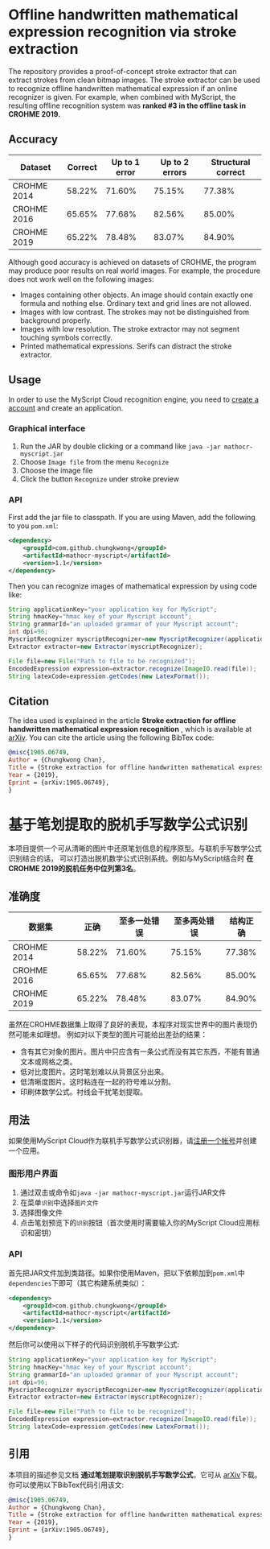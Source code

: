 # Offline handwritten mathematical expression recognition via stroke extraction

The repository provides a proof-of-concept stroke extractor that can extract strokes from clean
bitmap images. The stroke extractor can be used to recognize offline handwritten
mathematical expression if an online recognizer is given. For example, when combined
with MyScript, the resulting offline recognition system was **ranked #3 in the offline
task in CROHME 2019.**

## Accuracy

Dataset|Correct|Up to 1 error|Up to 2 errors|Structural correct
---|---|---|---|---
CROHME 2014|58.22%|71.60%|75.15%|77.38%
CROHME 2016|65.65%|77.68%|82.56%|85.00%
CROHME 2019|65.22%|78.48%|83.07%|84.90%

Although good accuracy is achieved on datasets of CROHME, the program
may produce poor results on real world images. For example, the procedure does not
work well on the following images:
- Images containing other objects. An image should contain exactly one formula and nothing else.
Ordinary text and grid lines are not allowed.
- Images with low contrast. The strokes may not be distinguished from background properly.
- Images with low resolution. The stroke extractor may not segment touching symbols correctly.
- Printed mathematical expressions. Serifs can distract the stroke extractor.

## Usage

In order to use the MyScript Cloud recognition engine, you need to [create a account](https://sso.myscript.com/register)
and create an application.

### Graphical interface

1. Run the JAR by double clicking or a command like `java -jar mathocr-myscript.jar`
2. Choose `Image file` from the menu `Recognize`
3. Choose the image file
4. Click the button `Recognize` under stroke preview

### API

First add the jar file to classpath. If you are using Maven, add the following
to you `pom.xml`:

```xml
<dependency>
	<groupId>com.github.chungkwong</groupId>
	<artifactId>mathocr-myscript</artifactId>
	<version>1.1</version>
</dependency>
```

Then you can recognize images of mathematical expression by using code like:

```java
String applicationKey="your application key for MyScript";
String hmacKey="hmac key of your Myscript account";
String grammarId="an uploaded grammar of your Myscript account";
int dpi=96;
MyscriptRecognizer myscriptRecognizer=new MyscriptRecognizer(applicationKey,hmacKey,grammarId,dpi);
Extractor extractor=new Extractor(myscriptRecognizer);

File file=new File("Path to file to be recognized");
EncodedExpression expression=extractor.recognize(ImageIO.read(file));
String latexCode=expression.getCodes(new LatexFormat());
```

## Citation

The idea used is explained in the article
__Stroke extraction for offline handwritten mathematical expression recognition__
, which is available at [arXiv](https://arxiv.org/abs/1905.06749).
You can cite the article using the following BibTex code:

```bibtex
@misc{1905.06749,
Author = {Chungkwong Chan},
Title = {Stroke extraction for offline handwritten mathematical expression recognition},
Year = {2019},
Eprint = {arXiv:1905.06749},
}
```

# 基于笔划提取的脱机手写数学公式识别

本项目提供一个可从清晰的图片中还原笔划信息的程序原型。与联机手写数学公式识别结合的话，
可以打造出脱机数学公式识别系统。例如与MyScript结合时 **在CROHME 2019的脱机任务中位列第3名**。

## 准确度

数据集|正确|至多一处错误|至多两处错误|结构正确
---|---|---|---|---
CROHME 2014|58.22%|71.60%|75.15%|77.38%
CROHME 2016|65.65%|77.68%|82.56%|85.00%
CROHME 2019|65.22%|78.48%|83.07%|84.90%

虽然在CROHME数据集上取得了良好的表现，本程序对现实世界中的图片表现仍然可能未如理想。
例如对以下类型的图片可能给出差劲的结果：

- 含有其它对象的图片。图片中只应含有一条公式而没有其它东西，不能有普通文本或网格之类。
- 低对比度图片。这时笔划难以从背景区分出来。
- 低清晰度图片。这时粘连在一起的符号难以分割。
- 印刷体数学公式。衬线会干扰笔划提取。

## 用法

如果使用MyScript Cloud作为联机手写数学公式识别器，请[注册一个帐号](https://sso.myscript.com/register)并创建一个应用。

### 图形用户界面


1. 通过双击或命令如`java -jar mathocr-myscript.jar`运行JAR文件
2. 在菜单`识别`中选择`图片文件`
3. 选择图像文件
4. 点击笔划预览下的`识别`按钮（首次使用时需要输入你的MyScript Cloud应用标识和密钥）

### API

首先把JAR文件加到类路径。如果你使用Maven，把以下依赖加到`pom.xml`中`dependencies`下即可（其它构建系统类似）：

```xml
<dependency>
	<groupId>com.github.chungkwong</groupId>
	<artifactId>mathocr-myscript</artifactId>
	<version>1.1</version>
</dependency>
```

然后你可以使用以下样子的代码识别脱机手写数学公式:

```java
String applicationKey="your application key for MyScript";
String hmacKey="hmac key of your Myscript account";
String grammarId="an uploaded grammar of your Myscript account";
int dpi=96;
MyscriptRecognizer myscriptRecognizer=new MyscriptRecognizer(applicationKey,hmacKey,grammarId,dpi);
Extractor extractor=new Extractor(myscriptRecognizer);

File file=new File("Path to file to be recognized");
EncodedExpression expression=extractor.recognize(ImageIO.read(file));
String latexCode=expression.getCodes(new LatexFormat());
```

## 引用

本项目的描述参见文档 __通过笔划提取识别脱机手写数学公式__，它可从
[arXiv](https://arxiv.org/abs/1905.06749)下载。你可以使用以下BibTex代码引用该文:

```bibtex
@misc{1905.06749,
Author = {Chungkwong Chan},
Title = {Stroke extraction for offline handwritten mathematical expression recognition},
Year = {2019},
Eprint = {arXiv:1905.06749},
}
```
